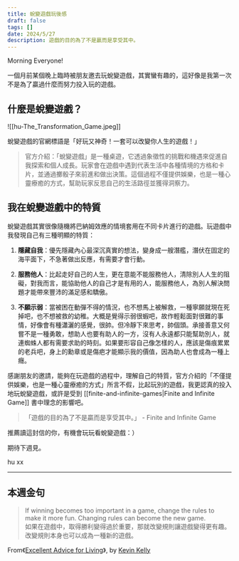 ```yaml
---
title: 蛻變遊戲玩後感
draft: false
tags: []
date: 2024/5/27
description: 遊戲的目的為了不是贏而是享受其中。
---
```

Morning Everyone!

一個月前某個晚上臨時被朋友邀去玩蛻變遊戲，其實蠻有趣的，這好像是我第一次不是為了贏過什麼而努力投入玩的遊戲。

## 什麼是蛻變遊戲？

![[hu-The_Transformation_Game.jpeg]]

蛻變遊戲的官網標語是「好玩又神奇！一套可以改變你人生的遊戲！」

> 官方介紹：「蛻變遊戲」是一種桌遊，它透過象徵性的挑戰和機遇來促進自我探索和個人成長。玩家會在遊戲中遇到代表生活中各種情境的方格和卡片，並通過擲骰子來前進和做出決策。這個過程不僅提供娛樂，也是一種心靈療癒的方式，幫助玩家反思自己的生活路徑並獲得洞察力。

## 我在蛻變遊戲中的特質

蛻變遊戲其實很像隨機將巴納姆效應的情境套用在不同卡片進行的遊戲。玩遊戲中我發現自己有三種明顯的特質：

1. **隱藏自我**：優先隱藏內心最深沉真實的想法，變身成一艘潛艦，潛伏在固定的海平面下，不急著做出反應，有需要才會行動。
    

2. **服務他人**：比起走好自己的人生，更在意能不能服務他人，清除別人人生的阻礙，對我而言，能協助他人的自己才是有用的人，能服務他人，為別人解決問題才能帶來豐沛的滿足感和驕傲。
    

3. **不願示弱**：當被困在動彈不得的情況，也不想馬上被解救，一種寧願就現在死掉吧，也不想被救的幼稚。大概是覺得示弱很蝦吧，故作輕鬆面對很難的事情，好像會有種瀟灑的感覺，很帥。但冷靜下來思考，帥個頭。承接善意又何嘗不是一種勇敢，想助人也要有助人的一方，沒有人永遠都只能幫助別人，就連蜘蛛人都有需要求助的時刻。如果要形容自己像怎樣的人，應該是傷痕累累的老兵吧，身上的勳章或是傷疤才能顯示我的價值，因為助人也會成為一種上癮。
    

感謝朋友的邀請，能夠在玩遊戲的過程中，理解自己的特質，官方介紹的「不僅提供娛樂，也是一種心靈療癒的方式」所言不假，比起玩別的遊戲，我更認真的投入地玩蛻變遊戲，或許是受到 [[finite-and-infinite-games|Finite and Infinite Game]] 書中理念的影響吧。

> 「遊戲的目的為了不是贏而是享受其中。」 - Finite and Infinite Game

推薦讀這封信的你，有機會玩玩看蛻變遊戲：）

期待下週見。

hu xx

---

## 本週金句

> If winning becomes too important in a game, change the rules to make it more fun. Changing rules can become the new game.  
> 如果在遊戲中，取得勝利變得過於重要，那就改變規則讓遊戲變得更有趣。改變規則本身也可以成為一種新的遊戲。

From《[Excellent Advice for Living](https://r10.to/h56bLZ)》, by [Kevin Kelly](https://kk.org/thetechnium/103-bits-of-advice-i-wish-i-had-known/)